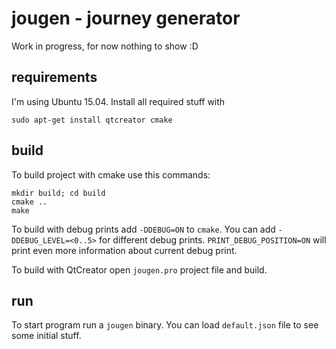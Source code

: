 # jougen - journey generator

Work in progress, for now nothing to show :D

## requirements
I'm using Ubuntu 15.04. Install all required stuff with
```
sudo apt-get install qtcreator cmake
```

## build
To build project with cmake use this commands:
```
mkdir build; cd build
cmake ..
make
```
To build with debug prints add `-DDEBUG=ON` to `cmake`. You can add `-DDEBUG_LEVEL=<0..5>` for different debug prints. `PRINT_DEBUG_POSITION=ON` will print even more information about current debug print.

To build with QtCreator open `jougen.pro` project file and build.

## run
To start program run a `jougen` binary. You can load `default.json` file to see some initial stuff.
